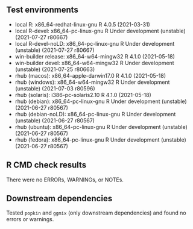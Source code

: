 ## Test environments
* local R:             x86_64-redhat-linux-gnu R 4.0.5 (2021-03-31)
* local R-devel:       x86_64-pc-linux-gnu     R Under development (unstable) (2021-07-27 r80667)
* local R-devel-noLD:  x86_64-pc-linux-gnu     R Under development (unstable) (2021-07-27 r80667)
* win-builder release: x86_64-w64-mingw32      R 4.1.0 (2021-05-18)
* win-builder devel:   x86_64-w64-mingw32      R Under development (unstable) (2021-07-25 r80663)
* rhub (macos):        x86_64-apple-darwin17.0 R 4.1.0 (2021-05-18)
* rhub (windows):      x86_64-w64-mingw32      R Under development (unstable) (2021-07-03 r80596)
* rhub (solaris):      i386-pc-solaris2.10     R 4.1.0 (2021-05-18)
* rhub (debian):       x86_64-pc-linux-gnu     R Under development (unstable) (2021-06-27 r80567)
* rhub (debian-noLD):  x86_64-pc-linux-gnu     R Under development (unstable) (2021-06-27 r80567)
* rhub (ubuntu):       x86_64-pc-linux-gnu     R Under development (unstable) (2021-06-27 r80567)
* rhub (fedora):       x86_64-pc-linux-gnu     R Under development (unstable) (2021-06-27 r80567)

## R CMD check results
There were no ERRORs, WARNINGs, or NOTEs. 

## Downstream dependencies
Tested `popkin` and `ggmix` (only downstream dependencies) and found no errors or warnings.
